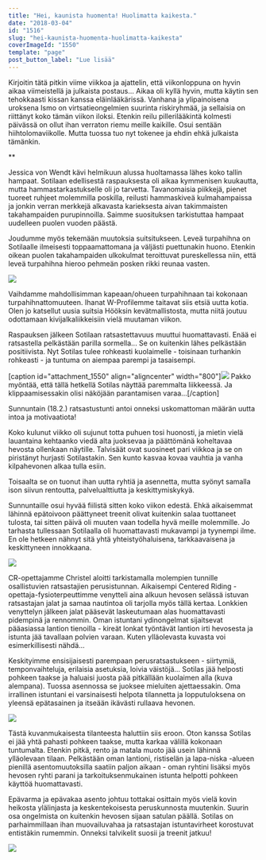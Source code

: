 ```yaml
---
title: "Hei, kaunista huomenta! Huolimatta kaikesta."
date: "2018-03-04"
id: "1516"
slug: "hei-kaunista-huomenta-huolimatta-kaikesta"
coverImageId: "1550"
template: "page"
post_button_label: "Lue lisää"
---
```


Kirjoitin tätä pitkin viime viikkoa ja ajattelin, että viikonloppuna on hyvin aikaa viimeistellä ja julkaista postaus... Aikaa oli kyllä hyvin, mutta käytin sen tehokkaasti kissan kanssa eläinlääkärissä. Vanhana ja ylipainoisena uroksena Ismo on virtsatieongelmien suurinta riskiryhmää, ja sellaisia on riittänyt koko tämän viikon iloksi. Etenkin reilu pillerilääkintä kolmesti päivässä on ollut ihan verraton riemu meille kaikille. Osui sentään hiihtolomaviikolle. Mutta tuossa tuo nyt tokenee ja ehdin ehkä julkaista tämänkin.

\*\*

Jessica von Wendt kävi helmikuun alussa huoltamassa lähes koko tallin hampaat. Sotilaan edellisestä raspauksesta oli aikaa kymmenisen kuukautta, mutta hammastarkastukselle oli jo tarvetta. Tavanomaisia piikkejä, pienet tuoreet ruhjeet molemmilla poskilla, reilusti hammaskiveä kulmahampaissa ja jonkin verran merkkejä alkavasta karieksesta aivan takimmaisten takahampaiden purupinnoilla. Saimme suosituksen tarkistuttaa hampaat uudelleen puolen vuoden päästä.

Joudumme myös tekemään muutoksia suitsitukseen. Leveä turpahihna on Sotilaalle ilmeisesti toppaamattomana ja väljästi puettunakin huono. Etenkin oikean puolen takahampaiden ulkokulmat teroittuvat pureskellessa niin, että leveä turpahihna hieroo pehmeän posken rikki reunaa vasten.

![](images/MG_1770.jpg)

Vaihdamme mahdollisimman kapeaan/ohueen turpahihnaan tai kokonaan turpahihnattomuuteen. Ihanat W-Profilemme taitavat siis etsiä uutta kotia. Olen jo katsellut uusia suitsia Hööksin kevätmallistosta, mutta niitä joutuu odottamaan kivijalkaliikkeisiin vielä muutaman viikon.

Raspauksen jälkeen Sotilaan ratsastettavuus muuttui huomattavasti. Enää ei ratsastella pelkästään parilla sormella... Se on kuitenkin lähes pelkästään positiivista. Nyt Sotilas tulee rohkeasti kuolaimelle - toisinaan turhankin rohkeasti - ja tuntuma on aiempaa parempi ja tasaisempi.

\[caption id="attachment\_1550" align="aligncenter" width="800"\]![](images/unknown-soldier-30.jpg) Pakko myöntää, että tällä hetkellä Sotilas näyttää paremmalta liikkeessä. Ja klippaamisessakin olisi näköjään parantamisen varaa...\[/caption\]

Sunnuntain (18.2.) ratsastustunti antoi onneksi uskomattoman määrän uutta intoa ja motivaatiota!

Koko kulunut viikko oli sujunut totta puhuen tosi huonosti, ja mietin vielä lauantaina kehtaanko viedä alta juoksevaa ja päättömänä koheltavaa hevosta ollenkaan näytille. Talvisäät ovat suosineet pari viikkoa ja se on piristänyt hurjasti Sotilastakin. Sen kunto kasvaa kovaa vauhtia ja vanha kilpahevonen alkaa tulla esiin.

Toisaalta se on tuonut ihan uutta ryhtiä ja asennetta, mutta syönyt samalla ison siivun rentoutta, palvelualttiutta ja keskittymiskykyä.

Sunnuntaille osui hyvää fiilistä sitten koko viikon edestä. Ehkä aikaisemmat lähinnä epätoivoon päättyneet treenit olivat kuitenkin salaa tuottaneet tulosta, tai sitten päivä oli muuten vaan todella hyvä meille molemmille. Jo tarhasta tullessaan Sotilaalla oli huomattavasti mukavampi ja tyynempi ilme. En ole hetkeen nähnyt sitä yhtä yhteistyöhaluisena, tarkkaavaisena ja keskittyneen innokkaana.

![](images/unknown-soldier-188.jpg)

CR-opettajamme Christel aloitti tarkistamalla molempien tunnille osallistuvien ratsastajien perusistunnan. Aikaisempi Centered Riding -opettaja-fysioterpeuttimme venytteli aina alkuun hevosen selässä istuvan ratsastajan jalat ja samaa nautintoa oli tarjolla myös tällä kertaa. Lonkkien venyttelyn jälkeen jalat pääsevät laskeutumaan alas huomattavasti pidempinä ja rennommin. Oman istuntani ydinongelmat sijaitsevat pääasiassa lantion tienoilla - kireät lonkat työntävät lantion irti hevosesta ja istunta jää tavallaan polvien varaan. Kuten ylläolevasta kuvasta voi esimerkillisesti nähdä...

Keskityimme ensisijaisesti parempaan perusratsastukseen - siirtymiä, temponvaihteluja, erilaisia asetuksia, loivia väistöjä... Sotilas jää helposti pohkeen taakse ja haluaisi juosta pää pitkällään kuolaimen alla (kuva alempana). Tuossa asennossa se juoksee mieluiten ajettaessakin. Oma irrallinen istuntani ei varsinaisesti helpota tilannetta ja lopputuloksena on yleensä epätasainen ja itseään ikävästi rullaava hevonen.

![](images/MG_1723.jpg)

Tästä kuvanmukaisesta tilanteesta haluttiin siis eroon. Oton kanssa Sotilas ei jää yhtä pahasti pohkeen taakse, mutta karkaa välillä kokonaan tuntumalta. Etenkin pitkä, rento ja matala muoto jää usein lähinnä ylläolevaan tilaan. Pelkästään oman lantioni, ristiselän ja lapa-niska -alueen pienillä asentomuutoksilla saatiin paljon aikaan - oman ryhtini lisäksi myös hevosen ryhti parani ja tarkoituksenmukainen istunta helpotti pohkeen käyttöä huomattavasti.

Epävarma ja epävakaa asento johtuu tottakai osittain myös vielä kovin heikosta ylälinjasta ja keskentekoisesta peruskunnosta muutenkin. Suurin osa ongelmista on kuitenkin hevosen sijaan satulan päällä. Sotilas on parhaimmillaan ihan muovailuvahaa ja ratsastajan istuntavirheet korostuvat entistäkin rumemmin. Onneksi talvikelit suosii ja treenit jatkuu!

![](images/unknown-soldier-81-1.jpg)
